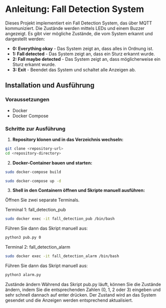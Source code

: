 # Anleitung: Fall Detection System

Dieses Projekt implementiert ein Fall Detection System, das über MQTT kommuniziert. Die Zustände werden mittels LEDs und einem Buzzer angezeigt. Es gibt vier mögliche Zustände, die vom System erkannt und dargestellt werden:

- **0: Everything okay** - Das System zeigt an, dass alles in Ordnung ist.
- **1: Fall detected** - Das System zeigt an, dass ein Sturz erkannt wurde.
- **2: Fall maybe detected** - Das System zeigt an, dass möglicherweise ein Sturz erkannt wurde.
- **3: Exit** - Beendet das System und schaltet alle Anzeigen ab.

## Installation und Ausführung

### Voraussetzungen

- Docker
- Docker Compose

### Schritte zur Ausführung

1. **Repository klonen und in das Verzeichnis wechseln:**

```sh
git clone <repository-url>
cd <repository-directory>
```

2. **Docker-Container bauen und starten:**
```sh
sudo docker-compose build
```
```sh
sudo docker-compose up -d
```
3. **Shell in den Containern öffnen und Skripte manuell ausführen:**

Öffnen Sie zwei separate Terminals.

Terminal 1: fall_detection_pub
```sh
sudo docker exec -it fall_detection_pub /bin/bash
```

Führen Sie dann das Skript manuell aus:
```sh
python3 pub.py 0
```

Terminal 2: fall_detection_alarm

```sh
sudo docker exec -it fall_detection_alarm /bin/bash
```

Führen Sie dann das Skript manuell aus:
```sh
python3 alarm.py
```

Zustände ändern
Während das Skript pub.py läuft, können Sie die Zustände ändern, indem Sie die entsprechenden Zahlen (0, 1, 2 oder 3) eingeben und sehr schnell dannach auf enter drücken. Der Zustand wird an das System gesendet und die Anzeigen werden entsprechend aktualisiert.